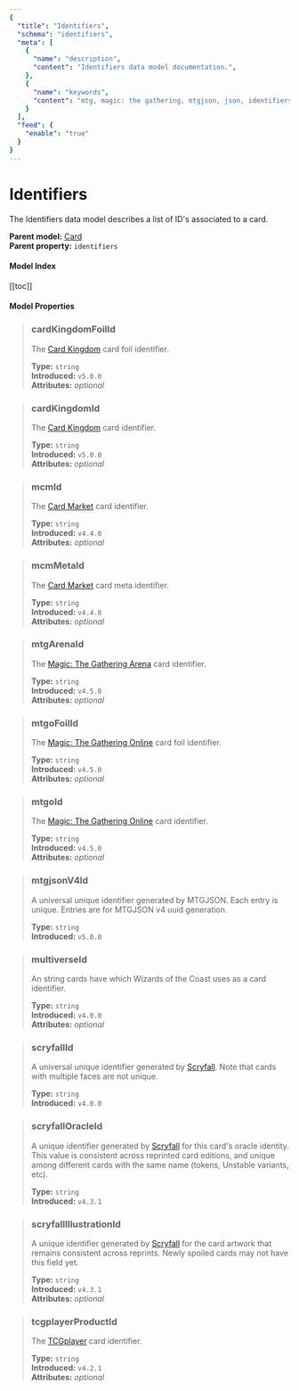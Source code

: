 ```yaml
---
{
  "title": "Identifiers",
  "schema": "identifiers",
  "meta": [
    {
      "name": "description",
      "content": "Identifiers data model documentation.",
    },
    {
      "name": "keywords",
      "content": "mtg, magic: the gathering, mtgjson, json, identifiers",
    }
  ],
  "feed": {
    "enable": "true"
  }
}
---
```


# Identifiers

The Identifiers data model describes a list of ID's associated to a card.

**Parent model:** [Card](../card/)  
**Parent property:** `identifiers`

#### Model Index

<PropertyToggler/>

[[toc]]

#### Model Properties

> ### cardKingdomFoilId  
> The [Card Kingdom](https://www.cardkingdom.com/?partner=mtgjson&utm_source=mtgjson&utm_medium=affiliate&utm_campaign=mtgjson) card foil identifier.  
>
> **Type:** `string`  
> **Introduced:** `v5.0.0`  
> **Attributes:** <i>optional</i> 

> ### cardKingdomId  
> The [Card Kingdom](https://www.cardkingdom.com/?partner=mtgjson&utm_source=mtgjson&utm_medium=affiliate&utm_campaign=mtgjson) card identifier.  
>
> **Type:** `string`  
> **Introduced:** `v5.0.0`  
> **Attributes:** <i>optional</i> 

> ### mcmId  
> The [Card Market](https://www.cardmarket.com/en/Magic?utm_campaign=card_prices&utm_medium=text&utm_source=mtgjson) card identifier.  
>
> **Type:** `string`  
> **Introduced:** `v4.4.0`  
> **Attributes:** <i>optional</i> 

> ### mcmMetaId  
> The [Card Market](https://www.cardmarket.com/en/Magic?utm_campaign=card_prices&utm_medium=text&utm_source=mtgjson) card meta identifier.  
>
> **Type:** `string`  
> **Introduced:** `v4.4.0`  
> **Attributes:** <i>optional</i> 

> ### mtgArenaId  
> The [Magic: The Gathering Arena](https://magic.wizards.com/en/mtgarena) card identifier.  
>
> **Type:** `string`  
> **Introduced:** `v4.5.0`  
> **Attributes:** <i>optional</i> 

> ### mtgoFoilId  
> The [Magic: The Gathering Online](https://magic.wizards.com/en/mtgo) card foil identifier.  
>
> **Type:** `string`  
> **Introduced:** `v4.5.0`  
> **Attributes:** <i>optional</i> 

> ### mtgoId  
> The [Magic: The Gathering Online](https://magic.wizards.com/en/mtgo) card identifier.  
>
> **Type:** `string`  
> **Introduced:** `v4.5.0`  
> **Attributes:** <i>optional</i> 

> ### mtgjsonV4Id  
> A universal unique identifier generated by MTGJSON. Each entry is unique. Entries are for MTGJSON v4 uuid generation.  
>
> **Type:** `string`  
> **Introduced:** `v5.0.0`

> ### multiverseId  
> An string cards have which Wizards of the Coast uses as a card identifier.  
>
> **Type:** `string`  
> **Introduced:** `v4.0.0`  
> **Attributes:** <i>optional</i> 

> ### scryfallId  
> A universal unique identifier generated by [Scryfall](https://scryfall.com/). Note that cards with multiple faces are not unique.  
>
> **Type:** `string`  
> **Introduced:** `v4.0.0`

> ### scryfallOracleId  
> A unique identifier generated by [Scryfall](https://scryfall.com/) for this card's oracle identity. This value is consistent across reprinted card editions, and unique among different cards with the same name (tokens, Unstable variants, etc).  
>
> **Type:** `string`  
> **Introduced:** `v4.3.1`

> ### scryfallIllustrationId  
> A unique identifier generated by [Scryfall](https://scryfall.com/) for the card artwork that remains consistent across reprints. Newly spoiled cards may not have this field yet.  
>
> **Type:** `string`  
> **Introduced:** `v4.3.1`  
> **Attributes:** <i>optional</i> 

> ### tcgplayerProductId  
> The [TCGplayer](https://www.tcgplayer.com?partner=mtgjson&utm_campaign=affiliate&utm_medium=mtgjson&utm_source=mtgjson) card identifier.  
>
> **Type:** `string`  
> **Introduced:** `v4.2.1`  
> **Attributes:** <i>optional</i> 
